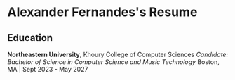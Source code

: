 ﻿# Alexander Fernandes's Resume

## Education

**Northeastern University**, Khoury College of Computer Sciences
*Candidate: Bachelor of Science in Computer Science and Music Technology*
Boston, MA | Sept 2023 - May 2027

